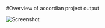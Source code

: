 #Overview of accordian project output

![Screenshot](<img width="1785" height="884" alt="image" src="https://github.com/user-attachments/assets/ae7e51d3-e95e-468f-a8db-849f8083b29f" />)

